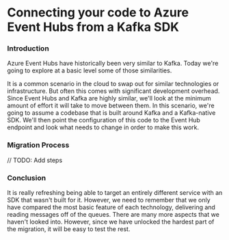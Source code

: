 # Connecting your code to Azure Event Hubs from a Kafka SDK

### Introduction

Azure Event Hubs have historically been very similar to Kafka. Today we're going to explore at a basic level some of those similarities. 

It is a common scenario in the cloud to swap out for similar technologies or infrastructure. But often this comes with significant development overhead. Since Event Hubs and Kafka are highly similar, we'll look at the minimum amount of effort it will take to move between them. In this scenario, we're going to assume a codebase that is built around Kafka and a Kafka-native SDK. We'll then point the configuration of this code to the Event Hub endpoint and look what needs to change in order to make this work.

### Migration Process
// TODO: Add steps

### Conclusion

It is really refreshing being able to target an entirely different service with an SDK that wasn't built for it. However, we need to remember that we only have compared the most basic feature of each technology, delivering and reading messages off of the queues. There are many more aspects that we haven't looked into. However, since we have unlocked the hardest part of the migration, it will be easy to test the rest.

